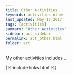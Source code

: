 ```yaml
---
title: Other Activities
keywords: activities other
last_updated: May 17,2017
tags: [activities]
summary: "Other Activities"
sidebar: act_sidebar
permalink: act_other.html
folder: act
---
```

My other activities includes ...


{% include links.html %}
